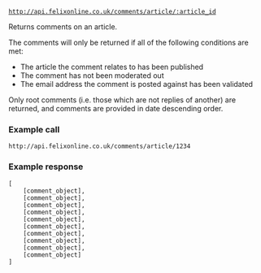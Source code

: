 <code>http://api.felixonline.co.uk/comments/article/:article_id</code>

Returns comments on an article.

The comments will only be returned if all of the following conditions are met:

 * The article the comment relates to has been published
 * The comment has not been moderated out
 * The email address the comment is posted against has been validated

Only root comments (i.e. those which are not replies of another) are returned, and comments are provided in date descending order.

### Example call
`http://api.felixonline.co.uk/comments/article/1234`

### Example response
    [
        [comment_object],
        [comment_object],
        [comment_object],
        [comment_object],
        [comment_object],
        [comment_object],
        [comment_object],
        [comment_object],
        [comment_object],
        [comment_object]
    ]